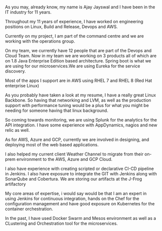 As you may, already know, my name is Ajay Jayswal and I have been in the IT industry for 11 years.

Throughout my 11 years of experience, I have worked on engineering positions on Linux, Build and Release, Devops and AWS.

Currently on my project, I am part of the command centre and we are working with the operations group.

On my team, we currently have 12 people that are part of the Devops and Cloud  Team. Now in my team we are working on 3 products  all of which are on 1.8 Java Enterprise Edition based architecture. Spring boot is what we are using for our microservices.We are using Eureka for the service discovery.

Most of the apps I support are in AWS using RHEL 7 and RHEL 8 (Red Hat enterprise Linux)

 As you probably have taken a look at my resume, I have a really great Linux Backbone. So having that networking and LVM, as well as the production support with performance tuning would be a plus for what you might be needing for someone having that linux background.

So coming towards monitoring, we are using Splunk for the analytics for the API integration. I have some experience with AppDynamics, nagios and new relic as well.

As for AWS, Azure and GCP, currently we are involved in designing, and deploying most of the web based applications.

I also helped my current client Weather Channel to migrate from their on-prem environment to the AWS, Azure and GCP Cloud.

I also have experience with creating scripted or declarative  CI-CD pipeline⁠⁠⁠⁠ in Jenkins⁠⁠⁠⁠. I also have exposure to integrate the GIT with Jenkins along with SonarQube and Cobertura. We are storing our artifacts at the J-Frog artifactory

My core areas of expertise,  i would say would be that  I am an expert in using Jenkins for continuous integration, hands on the Chef for the configuration management and have good exposure on Kubernetes for the container orchestration.

In the past, I have used Docker Swarm and Mesos environment as well as a CLustering and Orchestration tool for the microservices.
